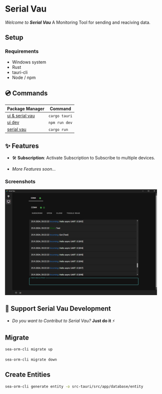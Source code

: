 # Serial Vau

*Welcome to **Serial Vau*** A Monitoring Tool for sending and reaciving data.

## Setup

### Requirements

- Windows system
- Rust
- tauri-cli
- Node / npm

## 💿 Commands

| Package Manager                                               | Command        |
|---------------------------------------------------------------|----------------|
| [ui & serial vau](https://tauri.app/)                         | `cargo tauri`  |
| [ui dev](https://docs.npmjs.com/cli/v7/commands/npm-install)  | `npm run dev`  |
| [serial vau](https://www.rust-lang.org/tools/install)         | `cargo run`    |

## ✨ Features

- 🛠️ **Subscription**: Activate Subscription to Subscribe to multiple devices.

- *More Features soon...*

### Screenshots

![alt text](screenshots/image.png)

## 💪 Support Serial Vau Development

- *Do you want to Contribut to Serial Vau?* **Just do it** ⚡

## Migrate

```bash
sea-orm-cli migrate up

sea-orm-cli migrate down
```

## Create Entities

```bash
sea-orm-cli generate entity -o src-tauri/src/app/database/entity
```
